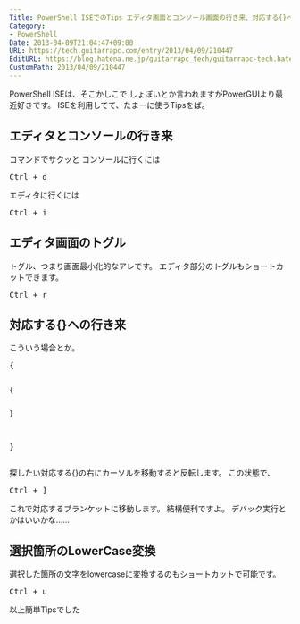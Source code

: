```yaml
---
Title: PowerShell ISEでのTips エディタ画面とコンソール画面の行き来、対応する{}への移動、LowerCase変換
Category:
- PowerShell
Date: 2013-04-09T21:04:47+09:00
URL: https://tech.guitarrapc.com/entry/2013/04/09/210447
EditURL: https://blog.hatena.ne.jp/guitarrapc_tech/guitarrapc-tech.hatenablog.com/atom/entry/11696248318757675625
CustomPath: 2013/04/09/210447
---
```


<p>PowerShell ISEは、そこかしこで しょぼいとか言われますがPowerGUIより最近好きです。 ISEを利用してて、たまーに使うTipsをば。</p>
<h2>エディタとコンソールの行き来</h2>
<p>コマンドでサクッと コンソールに行くには</p>
<pre class="brush: powershell">Ctrl + d
</pre>
<p>エディタに行くには</p>
<pre class="brush: powershell">Ctrl + i
</pre>
<h2>エディタ画面のトグル</h2>
<p>トグル、つまり画面最小化的なアレです。 エディタ部分のトグルもショートカットできます。</p>
<pre class="brush: powershell">Ctrl + r
</pre>
<h2>対応する{}への行き来</h2>
<p>こういう場合とか。</p>
<pre class="brush: powershell">{

    {


    }

}
</pre>
<p>探したい対応する{}の右にカーソルを移動すると反転します。 この状態で、</p>
<pre class="brush: powershell">Ctrl + ]
</pre>
<p>これで対応するブランケットに移動します。 結構便利ですよ。 デバック実行とかはいいかな……</p>
<h2>選択箇所のLowerCase変換</h2>
<p>選択した箇所の文字をlowercaseに変換するのもショートカットで可能です。</p>
<pre class="brush: powershell">Ctrl + u
</pre>
<p>以上簡単Tipsでした</p>
